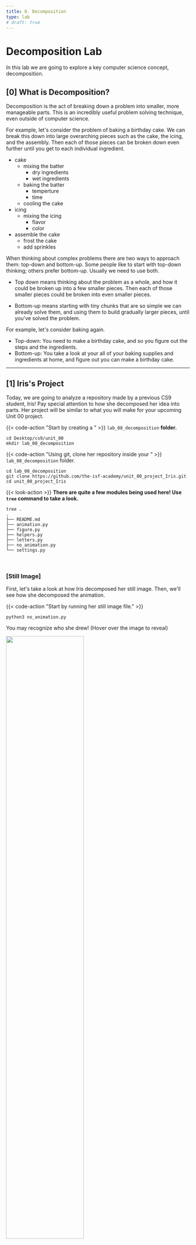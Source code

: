 ```yaml
---
title: 8. Decomposition
type: lab
# draft: true
---
```


# Decomposition Lab

In this lab we are going to explore a key computer science concept, decomposition.


## [0] What is Decomposition?

Decomposition is the act of breaking down a problem into smaller, more manageable parts. This is an incredibly useful problem solving technique, even outside of computer science.

For example, let's consider the problem of baking a birthday cake. We can break this down into large overarching pieces such as the cake, the icing, and the assembly. Then each of those pieces can be broken down even further until you get to each individual ingredient.
- cake  
  - mixing the batter
    - dry ingredients
    - wet ingredients
  - baking the batter
    - temperture
    - time
  - cooling the cake
- icing
  - mixing the icing
    - flavor
    - color
- assemble the cake
  - frost the cake
  - add sprinkles

When thinking about complex problems there are two ways to approach them: top-down and bottom-up. Some people like to start with top-down thinking; others prefer bottom-up. Usually we need to use both.

- Top down means thinking about the problem as a whole, and how it could be broken up into a few smaller pieces. Then each of those smaller pieces could be broken into even smaller pieces.

- Bottom-up means starting with tiny chunks that are so simple we can already solve them, and using them to build gradually larger pieces, until you've solved the problem.

For example, let's consider baking again.
- Top-down: You need to make a birthday cake, and so you figure out the steps and the ingredients.  
- Bottom-up: You take a look at your all of your baking supplies and ingredients at home, and figure out you can make a birthday cake.




---
## [1] Iris's Project

Today, we are going to analyze a repository made by a previous CS9 student, Iris! Pay special attention to how she decomposed her idea into parts. Her project will be similar to what you will make for your upcoming Unit 00 project.

{{< code-action "Start by creating a " >}} `lab_08_decomposition` **folder.**

``` shell
cd Desktop/cs9/unit_00
mkdir lab_08_decomposition
```

{{< code-action "Using git, clone her repository inside your " >}} `lab_08_decomposition` folder.

```shell
cd lab_08_decomposition
git clone https://github.com/the-isf-academy/unit_00_project_Iris.git
cd unit_00_project_Iris
```

{{< look-action >}} **There are quite a few modules being used here! Use `tree` command to take a look.**

```shell
tree .
.
├── README.md
├── animation.py
├── figure.py
├── helpers.py
├── letters.py
├── no_animation.py
└── settings.py
```
<br>

### [Still Image]

First, let's take a look at how Iris decomposed her still image. Then, we'll see how she decomposed the animation.

{{< code-action "Start by running her still image file." >}}
```shell
python3 no_animation.py
```


You may recognize who she drew! (Hover over the image to reveal)

<img src="/images/courses/cs9/unit00/00_decomp_winwin.png" style="width:65%"
  onmouseover="this.src='/images/courses/cs9/unit00/00_decomp_winwin2.jpg'; this.style.width = '50%';"
  onmouseout="this.src='/images/courses/cs9/unit00/00_decomp_winwin.png';"
/>

Iris decided to tackle the project by drawing the figure and then the letters as still images. With your group, discuss the `figure.py`, `letters.py`, and `settings.py` modules.

{{< code-action "Open the repository in atom so you can easily examine in module." >}}
```shell
atom .
```


{{< checkpoint >}}


{{< write-action "Answer the following questions with your group." >}}

#### `figure.py`
0. How many functions are in the `figure.py` module? What are they and what do they do?
1. `draw_figure()` is defined in `figure.py`, but where is `draw_figure()` actually called in her project? (Hint: there are two files.)
2. Iris wrote an awesome `draw_figure()` function, but it is 190 lines long. Let's think about how we might decompose this code. If you could split `draw_figure()` into multiple smaller functions, what would those functions be? Explain in 2 - 3 sentences.

#### `letters.py`
0. How many functions are in the `letters.py` module? What are they and what do they do?
0. Why do you think Iris chose to create a separate module for letters? Explain in 1 sentence.
0. Where is `letter_w()` actually called in her project?

#### `settings.py`
0. How does changing the `SIZEFACTOR` variable change the drawing of `no_animation.py`?
0. How does changing the `START_X` variable change the drawing of `no_animation.py`?
0. How does changing the `START_Y` variable change the drawing of `no_animation.py`?
0. How does changing the `SHIRT_COLOR` variable change the drawing of `no_animation.py`?
{{< /checkpoint >}}


### [Animation]

Now that we understand how she created the still image, let's take a look at how she animated the letters.

{{< code-action "Run her animation file." >}}
```shell
python3 animation.py
```

{{< figure src="images/courses/cs9/unit00/00_decomp_winwin3.gif" width="75%">}}




{{< checkpoint >}}

{{< write-action "Answer the following questions with your group." >}}

#### `main()` in `animation.py`
0. There is a for-loop in `main()` which repeats for `settings.NUMREPEATS` number of times. Find where that varaible is set and change its value. What changed and what does the for-loop do?

#### `draw_stationary()` in `animation.py`
0. What is being drawn in `draw_stationary()`?

#### `draw_animation()` in `animation.py`
0. What is being drawn in `draw_animation()`?
0. The for-loop in `draw_animation()` is responsible for the animation! You can think of an animation as a series of frames that are being flipped through very quickly. Based on the for-loop, how many frames are there in our animation?
1. Now let's check out the if-statements. This is called frame-based animation; the animations appear based on the frame number. What happens at the 10th frame? What happens at the 50th frame?
2. Change lines 18, 20, 22, 24, 26, and 28 so that the if-statements are set to different numbers. Try `i == 10` (for line 20), `i == 12` (for line 22), `i == 14` (for line 24), `i == 16` (for line 26), `i == 18` (for line 28), and `i == 20` (for line 30). What happens? Describe in 1 sentence.
3. Comment out line 32 `screen.update()`. Then run the code by using `python animation.py`. What happens?
Describe what happened and why you think it happened in 2 sentences.

{{< /checkpoint >}}

<hr>

## [2] More Animations

There are many ways to animate still images! Let's talk about these four:

{{< columns >}}
{{< figure src="images/courses/cs9/unit00/00_decomp_translate.gif" width="100%">}}
{{< figure src="images/courses/cs9/unit00/00_decomp_rotate.gif" width="100%">}}
<--->
{{< figure src="images/courses/cs9/unit00/00_decomp_scale.gif" width="100%">}}
{{< figure src="images/courses/cs9/unit00/00_decomp_frame.gif" width="100%">}}
{{< /columns >}}

We're going to explore each type of animation by looking at some small mystery examples.

{{< code-action "Using git, download the repository with the mystery examples into your" >}} `lab_08_decomposition` folder.

```shell
git clone https://github.com/the-isf-academy/lab-decomposition.git
```


{{< code-action >}}{{< write-action >}} **Throughout this section, you will be asked to change part of the code and answer checkpoint questions about the following files:**
- `animate_1.py`
- `animate_2.py`
- `animate_3.py`
- `animate_4.py`

### [Animation Mystery 1]

{{< code-action "Run the" >}} `animate_1.py` **file.**

{{< checkpoint >}}

{{< write-action "Answer the following questions with your group." >}}


0. What type of animation is this [Translate, Rotate, Scale, Frame-Based]?
1. Look inside the `main()` function. How many times is the for-loop running, and how did you find this number?
2. Notice on line 21 that there's a timer set for `sleeptime` seconds that is being repeated for `num_frame` times. Calculate how long the animation lasts, using these two variables.
3. Frames Per Second (FPS) is a rate we care about in the field of animation. You can calculate this rate by dividing the total number of frames over the total length of the animation. Calculate the FPS of this animation.
4. Look inside the `draw_animation()` function. How many times is the for-loop here running, and how did you find this number? What is the difference between `settings.NUMREPEATS` and `settings.NUMFRAMES`?
5. You will see that there are four conditionals inside the for-loop of `draw_animation()`. Calculate what the numbers in the conditionals are equivalent to: `num_frames/4`, `num_frames/2`, `3*num_frames/4`, `num_frames`.
6. There are four if-statements, but only three triangles are drawn on the screen. What happened to the fourth triangle? Explain in at least once sentence.
7. Change the last if-statement so that the animation is able to draw and animate all four triangles. What did you change?

{{< /checkpoint >}}


### [Animation Mystery 2]

{{< code-action "Run the" >}} `animate_2.py` **file.**

{{< checkpoint >}}
<!---frame-based -->
{{< write-action "Answer the following questions with your group." >}}


0. What type of animation is this [Translate, Rotate, Scale, Frame-Based]?
1. Let's change some settings! Currently, the circle does not fit on the screen when it gets animated. Go to the `settings.py` file and change `START_X` and/or `START_Y` so that the animated circle is able to fit. While you're at it, let's also change `COLOR`. What values did you change `START_X` and/or `START_Y` to?
2. You'll notice that we used two for-loops in this example. For the first for-loop, trace through the code and fill out the table for first 10 `i` values and `new_size` values. (HINT: you can split up the work on this with your tablemates.)
3. Calculate `max_size`. (HINT: you will need to reference the numbers in `settings.py`)
4. For the second for-loop, trace through the code and fill out the table for every `j` and `new_size`.(HINT: you can split up the work on this with your tablemates.)
5. Change the code so that the animation only grows half as big (aka the `max_size` is half as large). (HINT: you only need to change something in `settings.py`) What did you change?

{{< /checkpoint >}}


### [Animation Mystery 3]
{{< code-action "Run the" >}} `animate_3.py` **file.**

{{< checkpoint >}}
{{< write-action "Answer the following questions with your group." >}}

0. What type of animation is this [Translate, Rotate, Scale, Frame-Based]?
1. What does the `clear()` function do in line 18? What happens if you remove `clear()`?
2. Change the code so that the animation moves five times as far. (HINT: you will need to change two lines of code in `draw_animation()`) What did you change?
3. What if you wanted to draw an animating square instead of a triangle? Write a new helper function in `parts.py` called `draw_square()` that takes two parameters: `side_len` and `color_name`. Then change line 15 in `animate_3.py` to `draw_square(side_len, color_name)`.
{{< /checkpoint >}}


### [Animation Mystery 4]
{{< code-action "Run the" >}} `animate_4.py` **file.**

{{< checkpoint >}}
{{< write-action "Answer the following questions with your group." >}}

0. What type of animation is this [Translate, Rotate, Scale, Frame-Based]?
1. This animation involves three if-conditional branches, and each branch causes a different speed! Why is the second branch faster than the first
branch? Why is the third branch faster than the second branch?
2. Change the code so that the animation turns in the opposite direction for all three conditional branches. Describe in one sentence which lines of code you changed and how you changed the code.

{{< /checkpoint >}}

<hr>

## [3] Deliverables

{{< deliverables "For this lab, you should:" >}}
- Submit your worksheet with answers to each checkpoint question.
{{< /deliverables >}}
